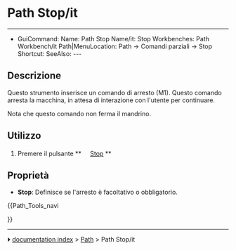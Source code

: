 # Path Stop/it
---
- GuiCommand:   Name: Path Stop   Name/it: Stop   Workbenches: Path Workbench/it   Path|MenuLocation: Path -> Comandi parziali -> Stop   Shortcut:    SeeAlso: ---


</div>



## Descrizione


<div class="mw-translate-fuzzy">

Questo strumento inserisce un comando di arresto (M1). Questo comando arresta la macchina, in attesa di interazione con l\'utente per continuare.


</div>


<div class="mw-translate-fuzzy">

Nota che questo comando non ferma il mandrino.


</div>



## Utilizzo


<div class="mw-translate-fuzzy">

1.  Premere il pulsante **<img src="images/Path_Stop.png" width=16px> [Stop](Path_Stop/it.md)
**


</div>



## Proprietà

-    **Stop**: Definisce se l\'arresto è facoltativo o obbligatorio.





{{Path_Tools_navi

}}



---
⏵ [documentation index](../README.md) > [Path](Path_Workbench.md) > Path Stop/it
